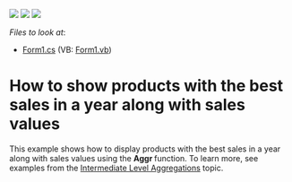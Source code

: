 <!-- default badges list -->
![](https://img.shields.io/endpoint?url=https://codecentral.devexpress.com/api/v1/VersionRange/128581353/16.1.4%2B)
[![](https://img.shields.io/badge/Open_in_DevExpress_Support_Center-FF7200?style=flat-square&logo=DevExpress&logoColor=white)](https://supportcenter.devexpress.com/ticket/details/T372408)
[![](https://img.shields.io/badge/📖_How_to_use_DevExpress_Examples-e9f6fc?style=flat-square)](https://docs.devexpress.com/GeneralInformation/403183)
<!-- default badges end -->
<!-- default file list -->
*Files to look at*:

* [Form1.cs](./CS/Dashboard_AggrBestSalesProducts/Form1.cs) (VB: [Form1.vb](./VB/Dashboard_AggrBestSalesProducts/Form1.vb))
<!-- default file list end -->
# How to show products with the best sales in a year along with sales values


This example shows how to display products with the best sales in a year along with sales values using the <strong>Aggr </strong>function. To learn more, see examples from the <a href="https://documentation.devexpress.com/#Dashboard/CustomDocument115870">Intermediate Level Aggregations</a> topic.<br><br>

<br/>


